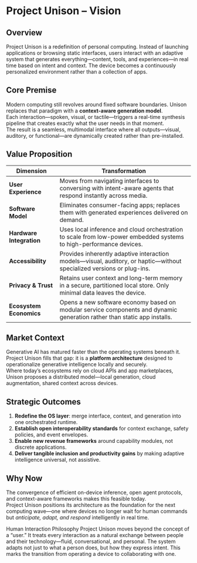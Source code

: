 # Project Unison – Vision

## Overview
Project Unison is a redefinition of personal computing. Instead of launching applications or browsing static interfaces, users interact with an adaptive system that generates everything—content, tools, and experiences—in real time based on intent and context. The device becomes a continuously personalized environment rather than a collection of apps.

## Core Premise
Modern computing still revolves around fixed software boundaries. Unison replaces that paradigm with a **context-aware generation model**.  
Each interaction—spoken, visual, or tactile—triggers a real-time synthesis pipeline that creates exactly what the user needs in that moment.  
The result is a seamless, multimodal interface where all outputs—visual, auditory, or functional—are dynamically created rather than pre-installed.

## Value Proposition
| Dimension | Transformation |
|------------|----------------|
| **User Experience** | Moves from navigating interfaces to conversing with intent-aware agents that respond instantly across media. |
| **Software Model** | Eliminates consumer-facing apps; replaces them with generated experiences delivered on demand. |
| **Hardware Integration** | Uses local inference and cloud orchestration to scale from low-power embedded systems to high-performance devices. |
| **Accessibility** | Provides inherently adaptive interaction models—visual, auditory, or haptic—without specialized versions or plug-ins. |
| **Privacy & Trust** | Retains user context and long-term memory in a secure, partitioned local store. Only minimal data leaves the device. |
| **Ecosystem Economics** | Opens a new software economy based on modular service components and dynamic generation rather than static app installs. |

## Market Context
Generative AI has matured faster than the operating systems beneath it.  
Project Unison fills that gap: it is a **platform architecture** designed to operationalize generative intelligence locally and securely.  
Where today’s ecosystems rely on cloud APIs and app marketplaces, Unison proposes a distributed model—local generation, cloud augmentation, shared context across devices.

## Strategic Outcomes
1. **Redefine the OS layer**: merge interface, context, and generation into one orchestrated runtime.  
2. **Establish open interoperability standards** for context exchange, safety policies, and event envelopes.  
3. **Enable new revenue frameworks** around capability modules, not discrete applications.  
4. **Deliver tangible inclusion and productivity gains** by making adaptive intelligence universal, not assistive.

## Why Now
The convergence of efficient on-device inference, open agent protocols, and context-aware frameworks makes this feasible today.  
Project Unison positions its architecture as the foundation for the next computing wave—one where devices no longer wait for human commands but *anticipate, adapt, and respond* intelligently in real time.

Human Interaction Philosophy
Project Unison moves beyond the concept of a “user.” It treats every interaction as a natural exchange between people and their technology—fluid, conversational, and personal. The system adapts not just to what a person does, but how they express intent. This marks the transition from operating a device to collaborating with one.
